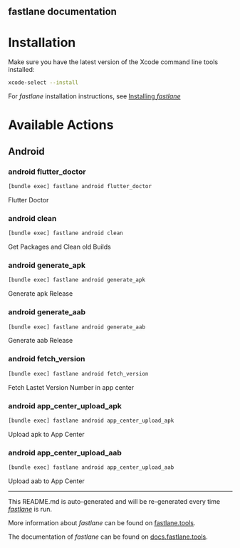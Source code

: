 fastlane documentation
----

# Installation

Make sure you have the latest version of the Xcode command line tools installed:

```sh
xcode-select --install
```

For _fastlane_ installation instructions, see [Installing _fastlane_](https://docs.fastlane.tools/#installing-fastlane)

# Available Actions

## Android

### android flutter_doctor

```sh
[bundle exec] fastlane android flutter_doctor
```

Flutter Doctor

### android clean

```sh
[bundle exec] fastlane android clean
```

Get Packages and Clean old Builds

### android generate_apk

```sh
[bundle exec] fastlane android generate_apk
```

Generate apk Release

### android generate_aab

```sh
[bundle exec] fastlane android generate_aab
```

Generate aab Release

### android fetch_version

```sh
[bundle exec] fastlane android fetch_version
```

Fetch Lastet Version Number in app center

### android app_center_upload_apk

```sh
[bundle exec] fastlane android app_center_upload_apk
```

Upload apk to App Center

### android app_center_upload_aab

```sh
[bundle exec] fastlane android app_center_upload_aab
```

Upload aab to App Center

----

This README.md is auto-generated and will be re-generated every time [_fastlane_](https://fastlane.tools) is run.

More information about _fastlane_ can be found on [fastlane.tools](https://fastlane.tools).

The documentation of _fastlane_ can be found on [docs.fastlane.tools](https://docs.fastlane.tools).
